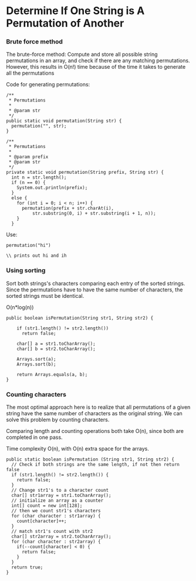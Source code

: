 # Determine If One String is A Permutation of Another

### Brute force method
The brute-force method:
Compute and store all possible string permutations in an array, and check if there are any matching permutations.
However, this results in O(n!) time because of the time it takes to generate all the permutations

Code for generating permutations:
```
/**
 * Permutations
 *
 * @param str
 */
public static void permutation(String str) {
  permutation("", str);
}

/**
 * Permutations
 *
 * @param prefix
 * @param str
 */
private static void permutation(String prefix, String str) {
  int n = str.length();
  if (n == 0) {
    System.out.println(prefix);
  }
  else {
    for (int i = 0; i < n; i++) {
      permutation(prefix + str.charAt(i),
          str.substring(0, i) + str.substring(i + 1, n));
    }
  }
```

Use:
```
permutation("hi")

\\ prints out hi and ih
```

### Using sorting

Sort both strings's characters comparing each entry of the sorted strings. Since the permutations have to have the same number of characters, the sorted strings must be identical.

O(n*log(n))

```
public boolean isPermutation(String str1, String str2) {

    if (str1.length() != str2.length())
      return false;

    char[] a = str1.toCharArray();
    char[] b = str2.toCharArray();

    Arrays.sort(a);
    Arrays.sort(b);

    return Arrays.equals(a, b);
}
```
### Counting characters
The most optimal approach here is to realize that all permutations of a given string have the same number of characters as the original string. We can solve this problem by counting characters.

Comparing length and counting operations both take O(n), since both are completed in one pass.

Time complexity O(n), with O(n) extra space for the arrays.

```
public static boolean isPermutation (String str1, String str2) {
  // Check if both strings are the same length, if not then return false
  if (str1.length() != str2.length()) {
    return false;
  }
  // Change str1's to a character count
  char[] str1array = str1.toCharArray();
  // initialize an array as a counter
  int[] count = new int[128];
  // then we count str1's characters
  for (char character : str1array) {
    count[character]++;
  }
  // match str1's count with str2
  char[] str2array = str2.toCharArray();
  for (char character : str2array) {
    if(--count[character] < 0) {
      return false;
    }
  }
  return true;
}
```
